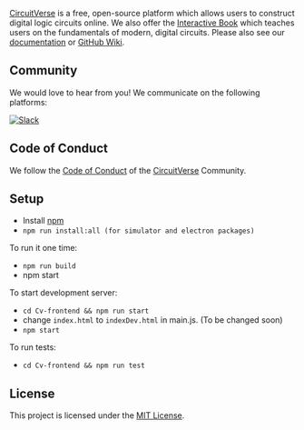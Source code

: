 [CircuitVerse](https://circuitverse.org) is a free, open-source platform which allows users to construct digital logic circuits online. We also offer the [Interactive Book](https://learn.circuitverse.org) which teaches users on the fundamentals of modern, digital circuits. Please also see our [documentation](https://docs.circuitverse.org) or [GitHub Wiki](https://github.com/CircuitVerse/CircuitVerse/wiki/).

## Community
We would love to hear from you! We communicate on the following platforms:

[![Slack](https://img.shields.io/badge/chat-on_slack-purple.svg?style=for-the-badge&logo=slack)](https://join.slack.com/t/circuitverse-team/shared_invite/enQtNjc4MzcyNDE5OTA3LTdjYTM5NjFiZWZlZGI2MmU1MmYzYzczNmZlZDg5MjYxYmQ4ODRjMjQxM2UyMWI5ODUzODQzMDU2ZDEzNjI4NmE)

## Code of Conduct
We follow the [Code of Conduct](code-of-conduct.md) of the [CircuitVerse](https://circuitverse.org) Community.

## Setup
- Install [npm](https://www.npmjs.com/get-npm)
- `npm run install:all (for simulator and electron packages)`

To run it one time:
- `npm run build`
-  npm start

To start development server:
- `cd Cv-frontend && npm run start`
-  change `index.html` to `indexDev.html` in main.js. (To be changed soon)
-  `npm start`

To run tests:
- `cd Cv-frontend && npm run test`

## License
This project is licensed under the [MIT License](LICENSE).
